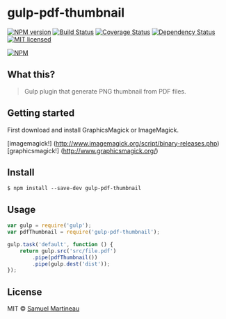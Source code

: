 # gulp-pdf-thumbnail

[![NPM version](https://img.shields.io/npm/v/gulp-pdf-thumbnail.svg?style=flat)](https://www.npmjs.com/package/gulp-pdf-thumbnail)
[![Build Status](https://travis-ci.org/samuelmartineau/gulp-pdf-thumbnail.svg?branch=master)](https://travis-ci.org/samuelmartineau/gulp-pdf-thumbnail)
[![Coverage Status](https://coveralls.io/repos/samuelmartineau/gulp-pdf-thumbnail/badge.svg?branch=master&service=github)](https://coveralls.io/github/samuelmartineau/gulp-pdf-thumbnail?branch=master)
[![Dependency Status](https://david-dm.org/samuelmartineau/gulp-pdf-thumbnail.svg)](https://david-dm.org/samuelmartineau/gulp-pdf-thumbnail)
[![MIT licensed](https://img.shields.io/badge/license-MIT-blue.svg)](LICENSE)

[![NPM](https://nodei.co/npm/gulp-pdf-thumbnail.png?downloads=true&stars=true)](https://nodei.co/npm/gulp-pdf-thumbnail/)

## What this?

> Gulp plugin that generate PNG thumbnail from PDF files.

## Getting started

First download and install GraphicsMagick or ImageMagick.

[imagemagick!] (http://www.imagemagick.org/script/binary-releases.php)
[graphicsmagick!] (http://www.graphicsmagick.org/)

## Install

```
$ npm install --save-dev gulp-pdf-thumbnail
```

## Usage

```js
var gulp = require('gulp');
var pdfThumbnail = require('gulp-pdf-thumbnail');

gulp.task('default', function () {
	return gulp.src('src/file.pdf')
		.pipe(pdfThumbnail())
		.pipe(gulp.dest('dist'));
});
```

## License

MIT © [Samuel Martineau](http://samuelmartineau.github.io)
